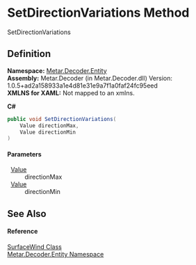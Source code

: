 # SetDirectionVariations Method


SetDirectionVariations



## Definition
**Namespace:** <a href="N_Metar_Decoder_Entity.md">Metar.Decoder.Entity</a>  
**Assembly:** Metar.Decoder (in Metar.Decoder.dll) Version: 1.0.5+ad2a158933a1e4d81e31e9a7f1a0faf24fc95eed  
**XMLNS for XAML:** Not mapped to an xmlns.

**C#**
``` C#
public void SetDirectionVariations(
	Value directionMax,
	Value directionMin
)
```



#### Parameters
<dl><dt>  <a href="T_Metar_Decoder_Entity_Value.md">Value</a></dt><dd>directionMax</dd><dt>  <a href="T_Metar_Decoder_Entity_Value.md">Value</a></dt><dd>directionMin</dd></dl>

## See Also


#### Reference
<a href="T_Metar_Decoder_Entity_SurfaceWind.md">SurfaceWind Class</a>  
<a href="N_Metar_Decoder_Entity.md">Metar.Decoder.Entity Namespace</a>  
